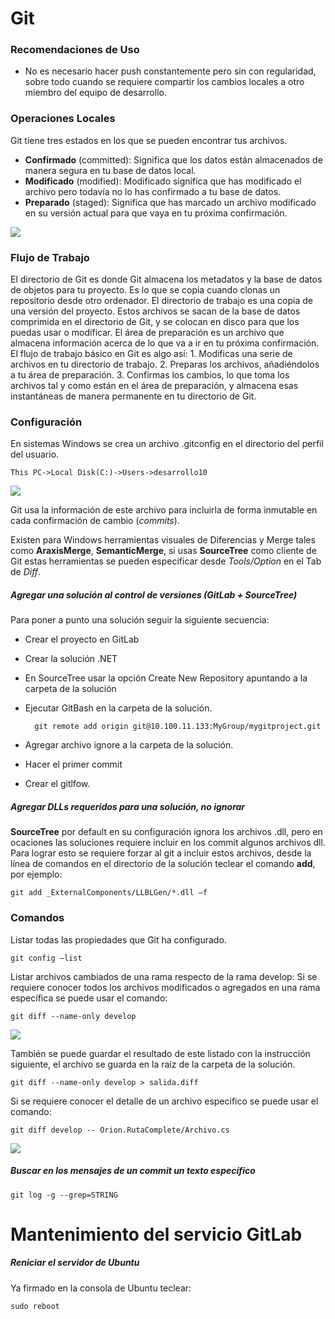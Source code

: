 # Git #

### Recomendaciones de Uso ###
- No es necesario hacer push constantemente pero sin con regularidad, sobre todo cuando se requiere compartir los cambios locales a otro miembro del equipo de desarrollo.

### Operaciones Locales ###
Git tiene tres estados en los que se pueden encontrar tus archivos. 
 - **Confirmado** (committed): Significa que los datos están almacenados de manera segura en tu base de datos local.
 - **Modificado** (modified): Modificado significa que has modificado el archivo pero todavía no lo has confirmado a tu base de datos.
 - **Preparado** (staged): Significa que has marcado un archivo modificado en su versión actual para que vaya en tu próxima confirmación.

![](http://i.imgur.com/0Bqn9C0.png)


### Flujo de Trabajo ###
El directorio de Git es donde Git almacena los metadatos y la base de datos de objetos para tu proyecto. Es lo que se copia cuando clonas un repositorio desde otro ordenador.
El directorio de trabajo es una copia de una versión del proyecto. Estos archivos se sacan de la base de datos comprimida en el directorio de Git, y se colocan en disco para que los puedas usar o modificar.
El área de preparación es un archivo que almacena información acerca de lo que va a ir en tu próxima confirmación. 
El flujo de trabajo básico en Git es algo así:
	1. Modificas una serie de archivos en tu directorio de trabajo.
	2. Preparas los archivos, añadiéndolos a tu área de preparación.
	3. Confirmas los cambios, lo que toma los archivos tal y como están en el área de preparación, y almacena esas instantáneas de manera permanente en tu directorio de Git.

### Configuración ###
En sistemas Windows se crea un archivo .gitconfig en el directorio del perfil del usuario.

    This PC->Local Disk(C:)->Users->desarrollo10

![](http://i.imgur.com/ebQwrc7.png)

Git usa la información de este archivo para incluirla de forma inmutable en cada confirmación de cambio (*commits*).

Existen para Windows herramientas visuales de Diferencias y Merge tales como **AraxisMerge**, **SemanticMerge**, si usas **SourceTree** como cliente de Git estas herramientas se pueden especificar desde *Tools/Option* en el Tab de *Diff*.

##### Agregar una solución al control de versiones (GitLab + SourceTree) #####
Para poner a punto una solución seguir la siguiente secuencia:
- Crear el proyecto en GitLab
- Crear la solución .NET
- En SourceTree usar la opción Create New Repository apuntando a la carpeta de la solución
- Ejecutar GitBash en la carpeta de la solución.

    	git remote add origin git@10.100.11.133:MyGroup/mygitproject.git

- Agregar archivo ignore a la carpeta de la solución.
- Hacer el primer commit
- Crear el gitlfow.
	
##### Agregar DLLs requeridos para una solución, no ignorar #####
**SourceTree** por default en su configuración ignora los archivos .dll, pero en ocaciones las soluciones requiere incluir en los commit algunos archivos dll. Para lograr esto se requiere forzar al git a incluir estos archivos, desde la línea de comandos en el directorio de la solución teclear el comando **add**, por ejemplo:

    git add _ExternalComponents/LLBLGen/*.dll –f

### Comandos ###
Listar todas las propiedades que Git ha configurado.

	git config –list

Listar archivos cambiados de una rama respecto de la rama develop: Si se requiere conocer todos los archivos modificados o agregados en una rama específica se puede usar el comando:

	git diff --name-only develop
   
![](http://i.imgur.com/z1a6j6o.png)

También se puede guardar el resultado de este listado con la instrucción siguiente, el archivo se guarda en la raíz de la carpeta de la solución.

	git diff --name-only develop > salida.diff   

Si se requiere conocer el detalle de un archivo especifico se puede usar el comando:

    git diff develop -- Orion.RutaComplete/Archivo.cs

![](http://i.imgur.com/RfHXwdv.png)


##### Buscar en los mensajes de un commit un texto específico #####

    git log -g --grep=STRING


# Mantenimiento del servicio GitLab #

##### Reniciar el servidor de Ubuntu #####
Ya firmado en la consola de Ubuntu teclear:

    sudo reboot
